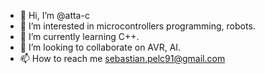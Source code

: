 - 👋 Hi, I’m @atta-c
- 👀 I’m interested in microcontrollers programming, robots.
- 🌱 I’m currently learning C++.
- 💞️ I’m looking to collaborate on AVR, AI.
- 📫 How to reach me sebastian.pelc91@gmail.com

<!---
atta-c/atta-c is a ✨ special ✨ repository because its `README.md` (this file) appears on your GitHub profile.
You can click the Preview link to take a look at your changes.
--->
